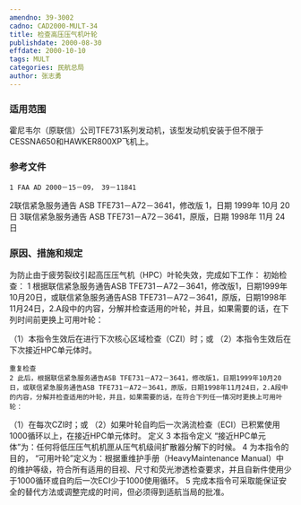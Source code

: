 ```yaml
---
amendno: 39-3002
cadno: CAD2000-MULT-34
title: 检查高压压气机叶轮
publishdate: 2000-08-30
effdate: 2000-10-10
tags: MULT
categories: 民航总局
author: 张志勇
---
```


### 适用范围 
霍尼韦尔（原联信）公司TFE731系列发动机，该型发动机安装于但不限于CESSNA650和HAWKER800XP飞机上。

### 参考文件
    1 FAA AD 2000－15－09， 39－11841 
2联信紧急服务通告 ASB TFE731－A72－3641，修改版 1，日期 1999年 10月 20日
 3联信紧急服务通告 ASB TFE731－A72－3641，原版，日期 1998年 11月 24日

### 原因、措施和规定 
为防止由于疲劳裂纹引起高压压气机（HPC）叶轮失效，完成如下工作： 
    初始检查： 
    1 根据联信紧急服务通告ASB TFE731－A72－3641，修改版1，日期1999年10月20日，或联信紧急服务通告ASB TFE731－A72－3641，原版，日期1998年11月24日，2.A段中的内容，分解并检查适用的叶轮，并且，如果需要的话，在下列时间前更换上可用叶轮： 
       
（1）本指令生效后在进行下次核心区域检查（CZI）时；或 
（2）本指令生效后在下次接近HPC单元体时。 

    重复检查 
    2 此后，根据联信紧急服务通告ASB TFE731－A72－3641，修改版1，日期1999年10月20日，或联信紧急服务通告ASB TFE731－A72－3641，原版，日期1998年11月24日，2.A段中的内容，分解并检查适用的叶轮，并且，如果需要的话，在符合下列任一情况时更换上可用叶轮： 
（1）在每次CZI时；或 
（2）如果叶轮自昀后一次涡流检查（ECI）已积累使用1000循环以上，在接近HPC单元体时。 
定义
    3 本指令定义 “接近HPC单元体”为：任何将低压压气机机匣从压气机级间扩散器分解下的时候。 
    4 为本指令的目的， “可用叶轮”定义为：根据重维护手册（HeavyMaintenance Manual）中的维护等级，符合所有适用的目视、尺寸和荧光渗透检查要求，并且自新件使用少于1000循环或自昀后一次ECI少于1000使用循环。 
    5 完成本指令可采取能保证安全的替代方法或调整完成的时间，但必须得到适航当局的批准。

